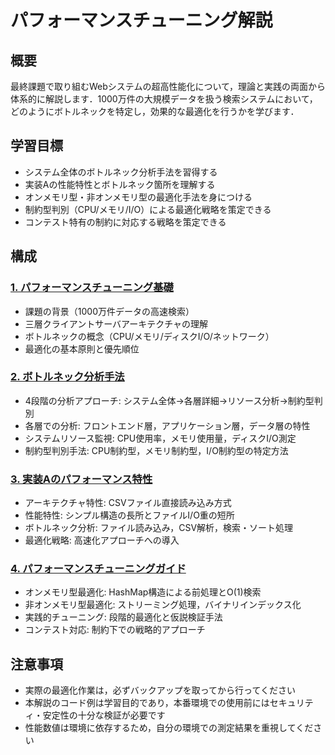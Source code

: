 # パフォーマンスチューニング解説

## 概要

最終課題で取り組むWebシステムの超高性能化について，理論と実践の両面から体系的に解説します．1000万件の大規模データを扱う検索システムにおいて，どのようにボトルネックを特定し，効果的な最適化を行うかを学びます．

## 学習目標

- システム全体のボトルネック分析手法を習得する
- 実装Aの性能特性とボトルネック箇所を理解する
- オンメモリ型・非オンメモリ型の最適化手法を身につける
- 制約型判別（CPU/メモリ/I/O）による最適化戦略を策定できる
- コンテスト特有の制約に対応する戦略を策定できる

## 構成

### [1. パフォーマンスチューニング基礎](./01_fundamentals.md)
- 課題の背景（1000万件データの高速検索）
- 三層クライアントサーバアーキテクチャの理解
- ボトルネックの概念（CPU/メモリ/ディスクI/O/ネットワーク）
- 最適化の基本原則と優先順位

### [2. ボトルネック分析手法](./02_analysis_methods.md)
- 4段階の分析アプローチ: システム全体→各層詳細→リソース分析→制約型判別
- 各層での分析: フロントエンド層，アプリケーション層，データ層の特性
- システムリソース監視: CPU使用率，メモリ使用量，ディスクI/O測定
- 制約型判別手法: CPU制約型，メモリ制約型，I/O制約型の特定方法

### [3. 実装Aのパフォーマンス特性](./03_implementation_characteristics.md)
- アーキテクチャ特性: CSVファイル直接読み込み方式
- 性能特性: シンプル構造の長所とファイルI/O重の短所
- ボトルネック分析: ファイル読み込み，CSV解析，検索・ソート処理
- 最適化戦略: 高速化アプローチへの導入

### [4. パフォーマンスチューニングガイド](./04_performance_tuning.md)
- オンメモリ型最適化: HashMap構造による前処理とO(1)検索
- 非オンメモリ型最適化: ストリーミング処理，バイナリインデックス化
- 実践的チューニング: 段階的最適化と仮説検証手法
- コンテスト対応: 制約下での戦略的アプローチ

## 注意事項

- 実際の最適化作業は，必ずバックアップを取ってから行ってください
- 本解説のコード例は学習目的であり，本番環境での使用前にはセキュリティ・安定性の十分な検証が必要です
- 性能数値は環境に依存するため，自分の環境での測定結果を重視してください
